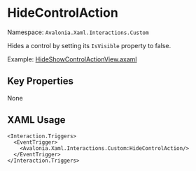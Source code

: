 # HideControlAction

Namespace: `Avalonia.Xaml.Interactions.Custom`

Hides a control by setting its `IsVisible` property to false.

Example: [HideShowControlActionView.axaml](samples/BehaviorsTestApplication/Views/Pages/HideShowControlActionView.axaml)

## Key Properties
None

## XAML Usage
```xaml
<Interaction.Triggers>
  <EventTrigger>
    <Avalonia.Xaml.Interactions.Custom:HideControlAction/>
  </EventTrigger>
</Interaction.Triggers>
```
